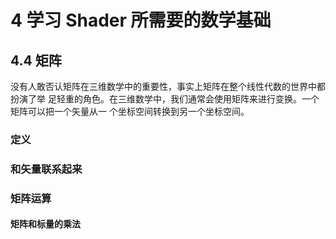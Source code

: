 # 4 学习 Shader 所需要的数学基础

## 4.4 矩阵

没有人敢否认矩阵在三维数学中的重要性，事实上矩阵在整个线性代数的世界中都扮演了举
足轻重的角色。在三维数学中，我们通常会使用矩阵来进行变换。一个矩阵可以把一个矢量从一
个坐标空间转换到另一个坐标空间。 

### 定义

### 和矢量联系起来

### 矩阵运算

#### 矩阵和标量的乘法